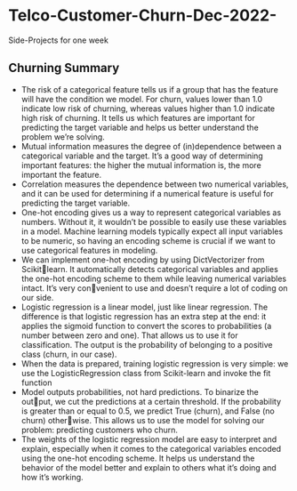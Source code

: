 # Telco-Customer-Churn-Dec-2022-
Side-Projects for one week

## Churning Summary
- The risk of a categorical feature tells us if a group that has the feature will have
the condition we model. For churn, values lower than 1.0 indicate low risk of
churning, whereas values higher than 1.0 indicate high risk of churning. It tells
us which features are important for predicting the target variable and helps us
better understand the problem we’re solving.
- Mutual information measures the degree of (in)dependence between a categorical variable and the target. It’s a good way of determining important features: the higher the mutual information is, the more important the feature.
- Correlation measures the dependence between two numerical variables, and it
can be used for determining if a numerical feature is useful for predicting the
target variable.
-  One-hot encoding gives us a way to represent categorical variables as numbers.
Without it, it wouldn’t be possible to easily use these variables in a model.
Machine learning models typically expect all input variables to be numeric,
so having an encoding scheme is crucial if we want to use categorical features
in modeling.
- We can implement one-hot encoding by using DictVectorizer from Scikitlearn. It automatically detects categorical variables and applies the one-hot
encoding scheme to them while leaving numerical variables intact. It’s very convenient to use and doesn’t require a lot of coding on our side.
- Logistic regression is a linear model, just like linear regression. The difference
is that logistic regression has an extra step at the end: it applies the sigmoid
function to convert the scores to probabilities (a number between zero and
one). That allows us to use it for classification. The output is the probability of
belonging to a positive class (churn, in our case).
-  When the data is prepared, training logistic regression is very simple: we use the
LogisticRegression class from Scikit-learn and invoke the fit function
- Model outputs probabilities, not hard predictions. To binarize the output, we cut the predictions at a certain threshold. If the probability is greater
than or equal to 0.5, we predict True (churn), and False (no churn) otherwise. This allows us to use the model for solving our problem: predicting customers who churn. 
-  The weights of the logistic regression model are easy to interpret and explain,
especially when it comes to the categorical variables encoded using the one-hot
encoding scheme. It helps us understand the behavior of the model better and
explain to others what it’s doing and how it’s working.


